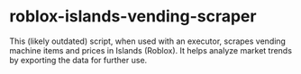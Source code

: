 # roblox-islands-vending-scraper
This (likely outdated) script, when used with an executor, scrapes vending machine items and prices in Islands (Roblox). It helps analyze market trends by exporting the data for further use.
